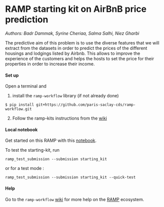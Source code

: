 # RAMP starting kit on AirBnB price prediction


_Authors: Badr Dammak, Syrine Cheriaa, Salma Salhi, Niez Gharbi_

The predictive aim of this problem is to use the diverse features that we will extract from the datasets in order to predict the prices of the different housings and lodgings listed by Airbnb. This allows to improve the experience of the customers and helps the hosts to set the price for their properties in order to increase their income.

#### Set up

Open a terminal and

1. install the `ramp-workflow` library (if not already done)
  ```
  $ pip install git+https://github.com/paris-saclay-cds/ramp-workflow.git
  ```
  
2. Follow the ramp-kits instructions from the [wiki](https://github.com/paris-saclay-cds/ramp-workflow/wiki/Getting-started-with-a-ramp-kit)

#### Local notebook

Get started on this RAMP with this [notebook](final_airbnb_final.ipynb).

To test the starting-kit, run


```
ramp_test_submission --submission starting_kit
```
or for a test mode :

```
ramp_test_submission --submission starting_kit --quick-test
```


#### Help
Go to the `ramp-workflow` [wiki](https://github.com/paris-saclay-cds/ramp-workflow/wiki) for more help on the [RAMP](http:www.ramp.studio) ecosystem.


